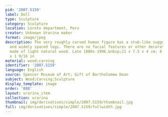 ```yaml
---
pid: '2007.5159'
label: Doll
type: Sculpture
category: Sculpture
location: Loreto department, Peru
creator: Unknown Urarina maker
format: image/jpeg
description: The very roughly carved human figure has a stub-like suggestion of arms
  and widely spaced legs. There are no facial features or other decoration. It is
  made of light natural wood. Late 1800s-1996.&nbsp;21 x 7.5 x 4 cm; 8 1/4 x 2 15/16
  x 1 9/16 in
material: wood;carving
identifier: '2007.5159'
language: English
source: Spencer Museum of Art; Gift of Bartholomew Dean
subject: Wood;Carving;Sculpture
display_template: image
order: '088'
layout: urarina_item
collection: urarina
thumbnail: img/derivatives/simple/2007.5159/thumbnail.jpg
full: img/derivatives/simple/2007.5159/fullwidth.jpg
---
```

